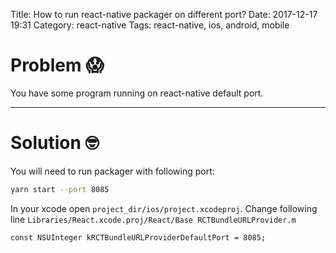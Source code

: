 Title: How to run react-native packager on different port?
Date: 2017-12-17 19:31
Category: react-native
Tags: react-native, ios, android, mobile 

# Problem 😱

You have some program running on react-native default port.

---

# Solution 🤓

You will need to run packager with following port:

```bash
yarn start --port 8085
```

In your xcode open `project_dir/ios/project.xcodeproj`.
Change following line `Libraries/React.xcode.proj/React/Base RCTBundleURLProvider.m` 
```bash
const NSUInteger kRCTBundleURLProviderDefaultPort = 8085;
```
